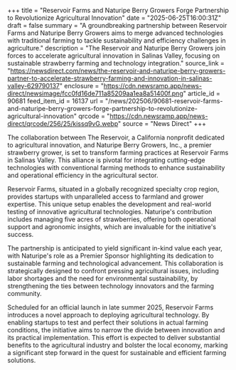 +++
title = "Reservoir Farms and Naturipe Berry Growers Forge Partnership to Revolutionize Agricultural Innovation"
date = "2025-06-25T16:00:31Z"
draft = false
summary = "A groundbreaking partnership between Reservoir Farms and Naturipe Berry Growers aims to merge advanced technologies with traditional farming to tackle sustainability and efficiency challenges in agriculture."
description = "The Reservoir and Naturipe Berry Growers join forces to accelerate agricultural innovation in Salinas Valley, focusing on sustainable strawberry farming and technology integration."
source_link = "https://newsdirect.com/news/the-reservoir-and-naturipe-berry-growers-partner-to-accelerate-strawberry-farming-and-innovation-in-salinas-valley-629790137"
enclosure = "https://cdn.newsramp.app/news-direct/newsimage/fcc0fd16de711a85209aa1ea8a51400f.png"
article_id = 90681
feed_item_id = 16137
url = "/news/202506/90681-reservoir-farms-and-naturipe-berry-growers-forge-partnership-to-revolutionize-agricultural-innovation"
qrcode = "https://cdn.newsramp.app/news-direct/qrcode/256/25/kissq9vG.webp"
source = "News Direct"
+++

<p>The collaboration between The Reservoir, a California nonprofit dedicated to agricultural innovation, and Naturipe Berry Growers, Inc., a premier strawberry grower, is set to transform farming practices at Reservoir Farms in Salinas Valley. This alliance is pivotal for integrating cutting-edge technologies with conventional farming methods to enhance sustainability and operational efficiency in the agricultural sector.</p><p>Reservoir Farms, situated in a globally recognized specialty crop region, provides startups with unparalleled access to farmland and grower expertise. This unique setup enables the development and real-world testing of innovative agricultural technologies. Naturipe's contribution includes managing five acres of strawberries, offering both operational support and agronomic insights, which are invaluable for the initiative's success.</p><p>The partnership is anticipated to yield significant in-kind value each year, with Naturipe's role as a Premier Sponsor highlighting its dedication to sustainable farming and technological advancement. This collaboration is strategically designed to confront pressing agricultural issues, including labor shortages and the need for environmental sustainability, by strengthening the ties between technology innovators and the farming community.</p><p>Scheduled for an official launch in late summer 2025, Reservoir Farms introduces a novel approach to deploying agricultural technology. By enabling startups to test and perfect their solutions in actual farming conditions, the initiative aims to narrow the divide between innovation and its practical implementation. This effort is expected to deliver substantial benefits to the agricultural industry and bolster the local economy, marking a significant step forward in the quest for sustainable and efficient farming solutions.</p>